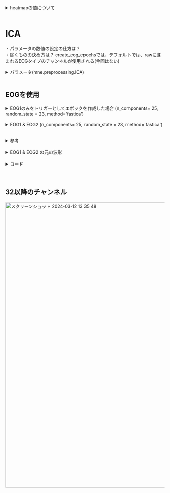




<details><summary>heatmapの値について</summary>

```Python

print("mean_coefs.shape", mean_coefs.shape)
print("mean_coefs",mean_coefs)

# 列の値を足し合わせる
summed_values = np.sum(mean_coefs, axis=1)

print("summed_values.shape",summed_values.shape)
print("summed_values",summed_values)
```
<img width="739" alt="スクリーンショット 2024-03-11 10 47 13" src="https://github.com/am-da/mTRF/assets/112613519/1eaccd12-4fbd-4689-b2af-1182569a97bb">
</details>

<br> 



# ICA  

・パラメータの数値の設定の仕方は？  
・除くものの決め方は？  create_eog_epochsでは、デフォルトでは、rawに含まれるEOGタイプのチャンネルが使用される(今回はない)


<details><summary>パラメータ(mne.preprocessing.ICA)</summary>

https://mne.tools/stable/generated/mne.preprocessing.ICA.html

```Python
ica = mne.preprocessing.ICA(n_components= 20, random_state= 10, max_iter=100)
```

### n_components
  ・float (0~1) : 各成分がデータセット内の分散（情報）のどれだけを説明できるか
  (例：3つの成分があり、最初の成分が70%、2番目が20%、3番目が残りの10%の分散を説明。ここで0.8を指定すると、説明される分散の80%に対応。この場合、最初の2つの成分が選択され、分散の90%が説明される。)  
  
  <img width="684" alt="スクリーンショット 2024-03-12 14 29 48" src="https://github.com/am-da/mTRF/assets/112613519/94bb23f2-9632-4b1b-851e-c5ea980a221c">

### random_state
アルゴリズムは最初にランダムな状態から始まる。　　
そのため、同じデータを使っても、異なる初期状態からスタートすると、異なる成分が見つかることがある。　　

これを防ぐために、random_stateという設定がある。　　
これを設定すると、アルゴリズムが使用するランダムな開始点が固定される。　　
つまり、同じrandom_stateを使うと、同じ成分が見つかる。　　
これにより、同じデータに対して常に同じ結果が得られ、研究の信頼性が高まりる。


</details>


 <br> 
 
## EOGを使用

<details><summary>EOG1のみをトリガーとしてエポックを作成した場合 (n_components= 25, random_state = 23, method='fastica')</summary>
  
<img width="500" alt="スクリーンショット 2024-03-12 17 57 43" src="https://github.com/am-da/mTRF/assets/112613519/00c621ee-7722-44f8-ae53-73dda47281be">
</details>

 <br> 

<details><summary>EOG1 & EOG2 (n_components= 25, random_state = 23, method='fastica')</summary>
  
<img width="500" alt="スクリーンショット 2024-03-12 18 02 01" src="https://github.com/am-da/mTRF/assets/112613519/751bf9af-3e01-49fa-a243-96764a1510c7"> </details>

 <br> 
<details><summary>参考</summary>
  
<img width="909" alt="スクリーンショット 2024-03-12 13 25 57" src="https://github.com/am-da/mTRF/assets/112613519/96950e59-dec8-441f-b1d1-7a667bf1d302">
</details>

 <br> 
 
<details><summary>EOG1 & EOG2 の元の波形</summary>
<img width="1198" alt="スクリーンショット 2024-03-12 18 18 48" src="https://github.com/am-da/mTRF/assets/112613519/b86a4d4f-bd23-430d-9d89-005308bbde04">
</details>

  <br> 
  
<details><summary>コード</summary>

```Python
import mne

from mne.preprocessing import create_eog_epochs,create_ecg_epochs

#easycap_montage = mne.channels.make_standard_montage("biosemi32")

raw = mne.io.read_raw_bdf('/Users/ami/PycharmProjects/UCSD_pycharm/UCSD/DEAP_data/data_original/s01.bdf', preload=True)
# EOGチャンネル名を変更する
raw.rename_channels(mapping={'EXG1': 'EOG1', 'EXG2': 'EOG2'})
# 脳波のチャンネルのインデックスを指定
brain_channels = list(range(0, 34))

# 脳波のチャンネルのみを選択してデータを作成
raw_brain = raw.copy().pick_channels([raw.ch_names[i] for i in brain_channels])
# 33番目と34番目のチャンネルをEOGチャンネルとして登録
print(raw_brain.ch_names)

# デジタルフィルタリング
raw_brain.filter(1, 50, fir_design='firwin')

# ダウンサンプリング（128Hzにダウンサンプリング）
raw_brain.resample(128)

# 平均リファレンスを適用
raw_brain.set_eeg_reference('average', projection=True)
raw_brain.apply_proj()

# ICA

#raw_brain.set_montage(easycap_montage)
# set up and fit the ICA
ica = mne.preprocessing.ICA(n_components= 0.95, random_state = 23)
ica.fit(raw_brain, reject=dict(mag=4e-12, grad=4000e-13))
#ica.exclude = [1, 5]  # details on how we pick
#ica.plot_properties(raw, picks=range(0,4))

eog_epochs=create_eog_epochs(raw, ch_name= ['EOG1','EOG2'])
#eog_inds,scores=ica.find_bads_eog(eog_epochs)

#print(eog_inds)


# 変更
#start_time = 321.1542969
#end_time = start_time + 60

#raw_brain.crop(tmin=start_time, tmax=end_time)  # 指定した時間帯のデータを抽出
#raw_brain.plot()
```

</details>




 <br> 
 
 <br> 
 
## 32以降のチャンネル

<img width="900" alt="スクリーンショット 2024-03-12 13 35 48" src="https://github.com/am-da/mTRF/assets/112613519/a1be7172-fe25-47b4-a52d-609c6f7ab722">


















